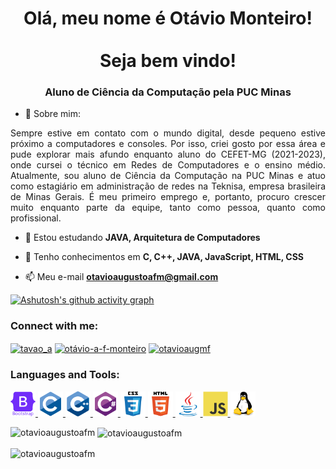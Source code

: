 <h1 align="center">Olá, meu nome é Otávio Monteiro!<br/><br/>
Seja bem vindo!</h1>


<h3 align="center">Aluno de Ciência da Computação pela PUC Minas</h3>

- 👨 Sobre mim:

<p align="justify">Sempre estive em contato com o mundo digital, desde pequeno estive próximo a computadores e consoles. Por isso, criei gosto por essa área e pude explorar mais afundo enquanto aluno do CEFET-MG (2021-2023), onde cursei o técnico em Redes de Computadores e o ensino médio.
Atualmente, sou aluno de Ciência da Computação na PUC Minas e atuo como estagiário em administração de redes na Teknisa, empresa brasileira de Minas Gerais. É meu primeiro emprego e, portanto, procuro crescer muito enquanto parte da equipe, tanto como pessoa, quanto como profissional. </p>

- 🌱 Estou estudando **JAVA, Arquitetura de Computadores**

- 💬 Tenho conhecimentos em **C, C++, JAVA, JavaScript, HTML, CSS**

- 📫 Meu e-mail **otavioaugustoafm@gmail.com**

 [![Ashutosh's github activity graph](https://github-readme-activity-graph.vercel.app/graph?username=otavioaugustoafm&bg_color=240013&color=ff00ee&line=ff00ee&point=ff00ee&area=true&hide_border=true)](https://github.com/ashutosh00710/github-readme-activity-graph)

<h3 align="left">Connect with me:</h3>
<p align="left">
<a href="https://twitter.com/tavao_a" target="blank"><img align="center" src="https://raw.githubusercontent.com/rahuldkjain/github-profile-readme-generator/master/src/images/icons/Social/twitter.svg" alt="tavao_a" height="30" width="40" /></a>
<a href="https://linkedin.com/in/otávio-a-f-monteiro" target="blank"><img align="center" src="https://raw.githubusercontent.com/rahuldkjain/github-profile-readme-generator/master/src/images/icons/Social/linked-in-alt.svg" alt="otávio-a-f-monteiro" height="30" width="40" /></a>
<a href="https://instagram.com/otavioaugmf" target="blank"><img align="center" src="https://raw.githubusercontent.com/rahuldkjain/github-profile-readme-generator/master/src/images/icons/Social/instagram.svg" alt="otavioaugmf" height="30" width="40" /></a>
</p>

<h3 align="left">Languages and Tools:</h3>
<p align="left"> <a href="https://getbootstrap.com" target="_blank" rel="noreferrer"> <img src="https://raw.githubusercontent.com/devicons/devicon/master/icons/bootstrap/bootstrap-plain-wordmark.svg" alt="bootstrap" width="40" height="40"/> </a> <a href="https://www.cprogramming.com/" target="_blank" rel="noreferrer"> <img src="https://raw.githubusercontent.com/devicons/devicon/master/icons/c/c-original.svg" alt="c" width="40" height="40"/> </a> <a href="https://www.w3schools.com/cpp/" target="_blank" rel="noreferrer"> <img src="https://raw.githubusercontent.com/devicons/devicon/master/icons/cplusplus/cplusplus-original.svg" alt="cplusplus" width="40" height="40"/> </a> <a href="https://www.w3schools.com/cs/" target="_blank" rel="noreferrer"> <img src="https://raw.githubusercontent.com/devicons/devicon/master/icons/csharp/csharp-original.svg" alt="csharp" width="40" height="40"/> </a> <a href="https://www.w3schools.com/css/" target="_blank" rel="noreferrer"> <img src="https://raw.githubusercontent.com/devicons/devicon/master/icons/css3/css3-original-wordmark.svg" alt="css3" width="40" height="40"/> </a> <a href="https://www.w3.org/html/" target="_blank" rel="noreferrer"> <img src="https://raw.githubusercontent.com/devicons/devicon/master/icons/html5/html5-original-wordmark.svg" alt="html5" width="40" height="40"/> </a> <a href="https://www.java.com" target="_blank" rel="noreferrer"> <img src="https://raw.githubusercontent.com/devicons/devicon/master/icons/java/java-original.svg" alt="java" width="40" height="40"/> </a> <a href="https://developer.mozilla.org/en-US/docs/Web/JavaScript" target="_blank" rel="noreferrer"> <img src="https://raw.githubusercontent.com/devicons/devicon/master/icons/javascript/javascript-original.svg" alt="javascript" width="40" height="40"/> </a> <a href="https://www.linux.org/" target="_blank" rel="noreferrer"> <img src="https://raw.githubusercontent.com/devicons/devicon/master/icons/linux/linux-original.svg" alt="linux" width="40" height="40"/> </a> </p>

<p><img align="left" src="https://github-readme-stats.vercel.app/api/top-langs?username=otavioaugustoafm&show_icons=true&locale=en&layout=compact" alt="otavioaugustoafm" /></p>

<p>&nbsp;<img align="center" src="https://github-readme-stats.vercel.app/api?username=otavioaugustoafm&show_icons=true&locale=en" alt="otavioaugustoafm" /></p>

<p><img align="center" src="https://github-readme-streak-stats.herokuapp.com/?user=otavioaugustoafm&" alt="otavioaugustoafm" /></p>
